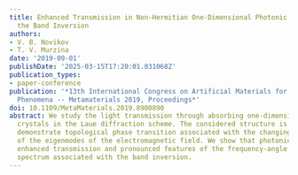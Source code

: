 ```yaml
---
title: Enhanced Transmission in Non-Hermitian One-Dimensional Photonic Crystals under
  the Band Inversion
authors:
- V. B. Novikov
- T. V. Murzina
date: '2019-09-01'
publishDate: '2025-03-15T17:20:01.031068Z'
publication_types:
- paper-conference
publication: '*13th International Congress on Artificial Materials for Novel Wave
  Phenomena -- Metamaterials 2019, Proceedings*'
doi: 10.1109/MetaMaterials.2019.8900890
abstract: We study the light transmission through absorbing one-dimensional photonic
  crystals in the Laue diffraction scheme. The considered structure is designed to
  demonstrate topological phase transition associated with the changing of the symmetry
  of the eigenmodes of the electromagnetic field. We show that photonic crystal demonstrates
  enhanced transmission and pronounced features of the frequency-angle transmission
  spectrum associated with the band inversion.
---
```


